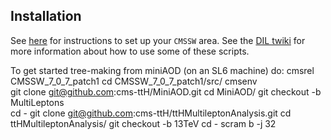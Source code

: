 ## Installation

See [here](https://github.com/cms-ttH/BEAN#boson-exploration-analysis-ntuple) for instructions to set up your `CMSSW` area.
See the [DIL twiki](https://twiki.cern.ch/twiki/bin/view/CMSPublic/NovaDilWorkflow) for more information about how to use some of these scripts.

To get started tree-making from miniAOD (on an SL6 machine) do:
	cmsrel CMSSW_7_0_7_patch1
	cd CMSSW_7_0_7_patch1/src/
	cmsenv	
	git clone git@github.com:cms-ttH/MiniAOD.git
	cd MiniAOD/
	git checkout -b MultiLeptons	
	cd -
	git clone git@github.com:cms-ttH/ttHMultileptonAnalysis.git
	cd ttHMultileptonAnalysis/
	git checkout -b 13TeV
	cd -
	scram b -j 32
	
